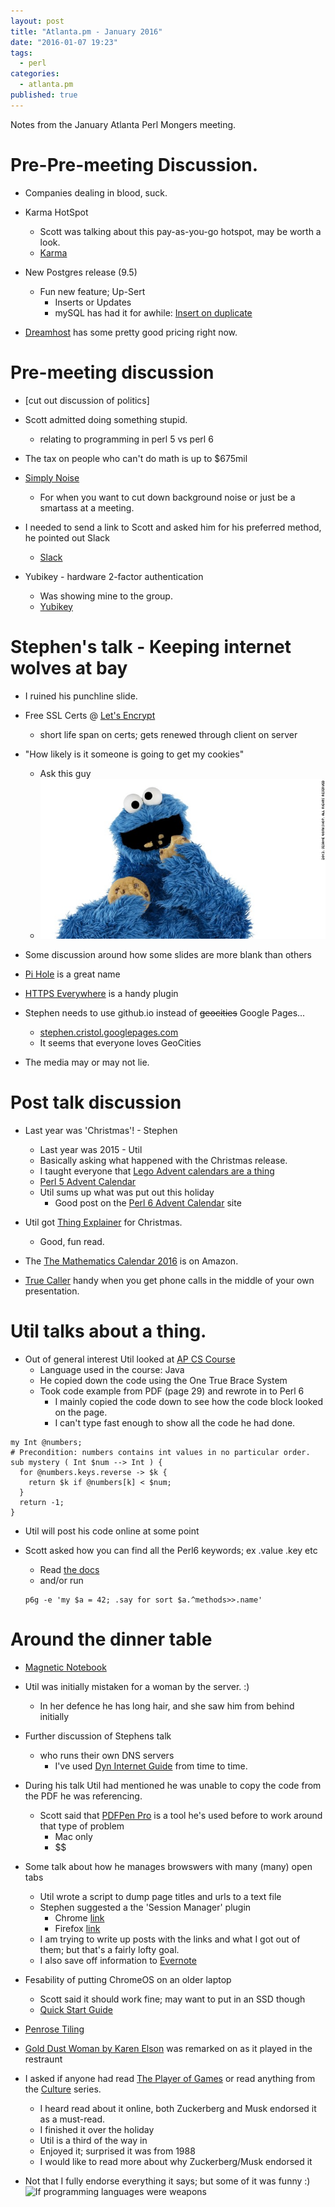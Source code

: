 ```yaml
---
layout: post
title: "Atlanta.pm - January 2016"
date: "2016-01-07 19:23"
tags: 
  - perl
categories: 
  - atlanta.pm
published: true
---
```






Notes from the January Atlanta Perl Mongers meeting.

# Pre-Pre-meeting Discussion.
- Companies dealing in blood, suck.
- Karma HotSpot
  - Scott was talking about this pay-as-you-go hotspot, may be worth a look.
  - [Karma](https://yourkarma.com/how-it-works)

- New Postgres release (9.5)
  - Fun new feature; Up-Sert
    - Inserts or Updates
    - mySQL has had it for awhile: [Insert on duplicate](https://dev.mysql.com/doc/refman/5.7/en/insert-on-duplicate.html)

- [Dreamhost](https://www.dreamhost.com/) has some pretty good pricing right now.

# Pre-meeting discussion
- [cut out discussion of politics]
- Scott admitted doing something stupid.
  - relating to programming in perl 5 vs perl 6

- The tax on people who can't do math is up to $675mil
- [Simply Noise](https://simplynoise.com/)
  - For when you want to cut down background noise or just be a smartass at a meeting.

- I needed to send a link to Scott and asked him for his preferred method, he pointed out Slack
  - [Slack](https://slack.com)

- Yubikey - hardware 2-factor authentication
  - Was showing mine to the group.
  - [Yubikey](https://www.yubico.com/products/yubikey-hardware/)

# Stephen's talk - Keeping internet wolves at bay
- I ruined his punchline slide.
- Free SSL Certs @ [Let's Encrypt](https://letsencrypt.org/)
  - short life span on certs; gets renewed through client on server

- "How likely is it someone is going to get my cookies"
  - Ask this guy
  - ![Cookie Monster](/assets/Cookie_monster.jpg)

- Some discussion around how some slides are more blank than others
- [Pi Hole](http://pi-hole.net/) is a great name
- [HTTPS Everywhere](https://www.eff.org/https-everywhere) is a handy plugin
- Stephen needs to use github.io instead of ~~geocities~~ Google Pages...
  - [stephen.cristol.googlepages.com](https://stephen.cristol.googlepages.com)
  - It seems that everyone loves GeoCities

- The media may or may not lie.

# Post talk discussion
- Last year was 'Christmas'! - Stephen
  - Last year was 2015 - Util
  - Basically asking what happened with the Christmas release.
  - I taught everyone that [Lego Advent calendars are a thing](http://www.target.com/p/lego-city-advent-calendar-60099/-/A-21505862)
  - [Perl 5 Advent Calendar](http://www.perladvent.org/2015/)
  - Util sums up what was put out this holiday
    - Good post on the [Perl 6 Advent Calendar](https://perl6advent.wordpress.com/) site

- Util got [Thing Explainer](http://amzn.com/0544668251) for Christmas.
  - Good, fun read.

- The [The Mathematics Calendar 2016](http://amzn.com/1884550754) is on Amazon.
- [True Caller](https://www.truecaller.com/) handy when you get phone calls in the middle of your own presentation.

# Util talks about a thing.
- Out of general interest Util looked at [AP CS Course](https://secure-media.collegeboard.org/digitalServices/pdf/ap/ap-computer-science-a-course-description.pdf)
  - Language used in the course: Java
  - He copied down the code using the One True Brace System
  - Took code example from PDF (page 29) and rewrote in to Perl 6
    - I mainly copied the code down to see how the code block looked on the page.
    - I can't type fast enough to show all the code he had done.

```Perl6
my Int @numbers;
# Precondition: numbers contains int values in no particular order.
sub mystery ( Int $num --> Int ) {
  for @numbers.keys.reverse -> $k {
    return $k if @numbers[k] < $num;
  }
  return -1;
}
```
- Util will post his code online at some point

- Scott asked how you can find all the Perl6 keywords; ex .value .key etc
  - Read [the docs](docs.perl6.org)
  - and/or run

  ```
  p6g -e 'my $a = 42; .say for sort $a.^methods>>.name'
  ```
  
# Around the dinner table
- [Magnetic Notebook](http://imgur.com/gallery/psjYb)
- Util was initially mistaken for a woman by the server. :)
  - In her defence he has long hair, and she saw him from behind initially
- Further discussion of Stephens talk
  - who runs their own DNS servers
    - I've used [Dyn Internet Guide](http://dyn.com/labs/dyn-internet-guide/) from time to time.
- During his talk Util had mentioned he was unable to copy the code from the PDF he was referencing.
  - Scott said that [PDFPen Pro](https://smilesoftware.com/pdfpenpro) is a tool he's used before to work around that type of problem
    - Mac only
    - $$
- Some talk about how he manages browswers with many (many) open tabs
  - Util wrote a script to dump page titles and urls to a text file
  - Stephen suggested a the 'Session Manager' plugin
    - Chrome [link](https://chrome.google.com/webstore/detail/session-manager/bbcnbpafconjjigibnhbfmmgdbbkcjfi?hl=en)
    - Firefox [link](https://addons.mozilla.org/en-US/firefox/addon/session-manager/)
  - I am trying to write up posts with the links and what I got out of them; but that's a fairly lofty goal.
  - I also save off information to [Evernote](https://evernote.com/)
- Fesability of putting ChromeOS on an older laptop
  - Scott said it should work fine; may want to put in an SSD though
  - [Quick Start Guide](https://www.chromium.org/chromium-os/quick-start-guide)
- [Penrose Tiling](https://en.wikipedia.org/wiki/Penrose_tiling)
- [Gold Dust Woman by Karen Elson](http://shz.am/t62691974) was remarked on as it played in the restraunt
- I asked if anyone had read [The Player of Games](http://amzn.com/0316005401) or read anything from the [Culture](http://www.amazon.com/Iain-M.-Banks/e/B000APXAVG/) series.
  - I heard read about it online, both Zuckerberg and Musk endorsed it as a must-read.
  - I finished it over the holiday
  - Util is a third of the way in
  - Enjoyed it; surprised it was from 1988
  - I would like to read more about why Zuckerberg/Musk endorsed it

- Not that I fully endorse everything it says; but some of it was funny :)
![If programming languages were weapons]({{site.baseurl}}/assets/If_Programming_Languages_Were_Weapons.jpg)
